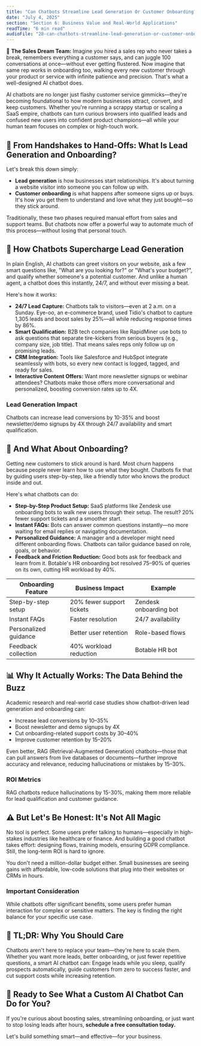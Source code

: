 ```yaml
---
title: "Can Chatbots Streamline Lead Generation Or Customer Onboarding?"
date: "July 4, 2025"
section: "Section 6: Business Value and Real-World Applications"
readTime: "6 min read"
audioFile: "28-can-chatbots-streamline-lead-generation-or-customer-onboarding.wav"
---
```


🤖 **The Sales Dream Team:** Imagine you hired a sales rep who never takes a break, remembers everything a customer says, and can juggle 100 conversations at once—without ever getting flustered. Now imagine that same rep works in onboarding too, walking every new customer through your product or service with infinite patience and precision. That's what a well-designed AI chatbot does.

AI chatbots are no longer just flashy customer service gimmicks—they're becoming foundational to how modern businesses attract, convert, and keep customers. Whether you're running a scrappy startup or scaling a SaaS empire, chatbots can turn curious browsers into qualified leads and confused new users into confident product champions—all while your human team focuses on complex or high-touch work.

## 🤝 From Handshakes to Hand-Offs: What Is Lead Generation and Onboarding?

Let's break this down simply:

- **Lead generation** is how businesses start relationships. It's about turning a website visitor into someone you can follow up with.
- **Customer onboarding** is what happens after someone signs up or buys. It's how you get them to understand and love what they just bought—so they stick around.

Traditionally, these two phases required manual effort from sales and support teams. But chatbots now offer a powerful way to automate much of this process—without losing that personal touch.

## 🎯 How Chatbots Supercharge Lead Generation

In plain English, AI chatbots can greet visitors on your website, ask a few smart questions like, "What are you looking for?" or "What's your budget?", and qualify whether someone's a potential customer. And unlike a human agent, a chatbot does this instantly, 24/7, and without ever missing a beat.

Here's how it works:

- **24/7 Lead Capture:** Chatbots talk to visitors—even at 2 a.m. on a Sunday. Eye-oo, an e-commerce brand, used Tidio's chatbot to capture 1,305 leads and boost sales by 25%—all while reducing response times by 86%.
- **Smart Qualification:** B2B tech companies like RapidMiner use bots to ask questions that separate tire-kickers from serious buyers (e.g., company size, job title). That means sales reps only follow up on promising leads.
- **CRM Integration:** Tools like Salesforce and HubSpot integrate seamlessly with bots, so every new contact is logged, tagged, and ready for sales.
- **Interactive Content Offers:** Want more newsletter signups or webinar attendees? Chatbots make those offers more conversational and personalized, boosting conversion rates up to 4X.

### Lead Generation Impact

Chatbots can increase lead conversions by 10-35% and boost newsletter/demo signups by 4X through 24/7 availability and smart qualification.

## 🚀 And What About Onboarding?

Getting new customers to stick around is hard. Most churn happens because people never learn how to use what they bought. Chatbots fix that by guiding users step-by-step, like a friendly tutor who knows the product inside and out.

Here's what chatbots can do:

- **Step-by-Step Product Setup:** SaaS platforms like Zendesk use onboarding bots to walk new users through their setup. The result? 20% fewer support tickets and a smoother start.
- **Instant FAQs:** Bots can answer common questions instantly—no more waiting for email replies or navigating documentation.
- **Personalized Guidance:** A manager and a developer might need different onboarding flows. Chatbots can tailor guidance based on role, goals, or behavior.
- **Feedback and Friction Reduction:** Good bots ask for feedback and learn from it. Botable's HR onboarding bot resolved 75–90% of queries on its own, cutting HR workload by 40%.

| Onboarding Feature | Business Impact | Example |
|--------------------|-----------------|---------|
| Step-by-step setup | 20% fewer support tickets | Zendesk onboarding bot |
| Instant FAQs | Faster resolution | 24/7 availability |
| Personalized guidance | Better user retention | Role-based flows |
| Feedback collection | 40% workload reduction | Botable HR bot |

## 📊 Why It Actually Works: The Data Behind the Buzz

Academic research and real-world case studies show chatbot-driven lead generation and onboarding can:

- Increase lead conversions by 10–35%
- Boost newsletter and demo signups by 4X
- Cut onboarding-related support costs by 30–40%
- Improve customer retention by 15–20%

Even better, RAG (Retrieval-Augmented Generation) chatbots—those that can pull answers from live databases or documents—further improve accuracy and relevance, reducing hallucinations or mistakes by 15–30%.

### ROI Metrics

RAG chatbots reduce hallucinations by 15-30%, making them more reliable for lead qualification and customer guidance.

## ⚠️ But Let's Be Honest: It's Not All Magic

No tool is perfect. Some users prefer talking to humans—especially in high-stakes industries like healthcare or finance. And building a good chatbot takes effort: designing flows, training models, ensuring GDPR compliance. Still, the long-term ROI is hard to ignore.

You don't need a million-dollar budget either. Small businesses are seeing gains with affordable, low-code solutions that plug into their websites or CRMs in hours.

### Important Consideration

While chatbots offer significant benefits, some users prefer human interaction for complex or sensitive matters. The key is finding the right balance for your specific use case.

## 🧠 TL;DR: Why You Should Care

Chatbots aren't here to replace your team—they're here to scale them. Whether you want more leads, better onboarding, or just fewer repetitive questions, a smart AI chatbot can: Engage leads while you sleep, qualify prospects automatically, guide customers from zero to success faster, and cut support costs while increasing retention.

## 🚀 Ready to See What a Custom AI Chatbot Can Do for You?

If you're curious about boosting sales, streamlining onboarding, or just want to stop losing leads after hours, **schedule a free consultation today.**

Let's build something smart—and effective—for your business.
